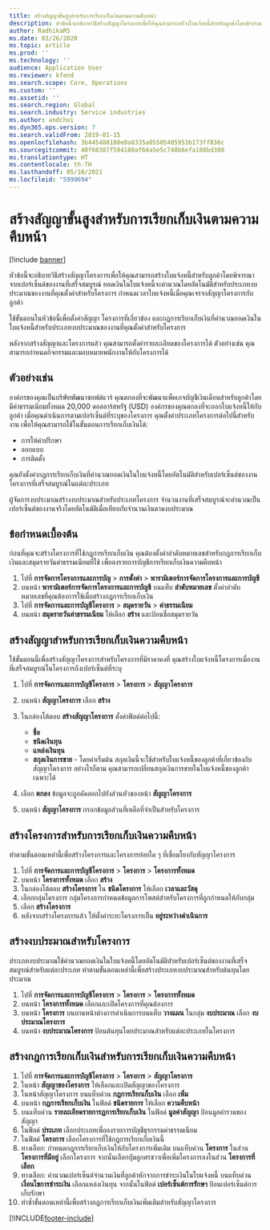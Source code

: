 ```yaml
---
title: สร้างสัญญาขั้นสูงสำหรับการเรียกเก็บเงินตามความคืบหน้า
description: หัวข้อนี้จะอธิบายวิธีสร้างสัญญาโครงการเพื่อให้คุณสามารถสร้างใบแจ้งหนี้สำหรับลูกค้าโดยพิจารณาจากเปอร์เซ็นต์ของงานที่เสร็จสมบูรณ์
author: RadhikaRS
ms.date: 03/26/2020
ms.topic: article
ms.prod: ''
ms.technology: ''
audience: Application User
ms.reviewer: kfend
ms.search.scope: Core, Operations
ms.custom: ''
ms.assetid: ''
ms.search.region: Global
ms.search.industry: Service industries
ms.author: andchoi
ms.dyn365.ops.version: 7
ms.search.validFrom: 2019-01-15
ms.openlocfilehash: 3b445488100e0a8335a05505405953b173ff836c
ms.sourcegitcommit: 40f68387f594180af64a5e5c748b6efa188bd300
ms.translationtype: HT
ms.contentlocale: th-TH
ms.lasthandoff: 05/10/2021
ms.locfileid: "5999694"
---
```

# <a name="create-advanced-contracts-for-billing-based-on-progress"></a>สร้างสัญญาขั้นสูงสำหรับการเรียกเก็บเงินตามความคืบหน้า
[!include [banner](../includes/banner.md)]

หัวข้อนี้จะอธิบายวิธีสร้างสัญญาโครงการเพื่อให้คุณสามารถสร้างใบแจ้งหนี้สำหรับลูกค้าโดยพิจารณาจากเปอร์เซ็นต์ของงานที่เสร็จสมบูรณ์ ยอดเงินในใบแจ้งหนี้จะคำนวณโดยอัตโนมัติสำหรับประเภทงบประมาณของงานที่คุณตั้งค่าสำหรับโครงการ กำหนดเวลาใบแจ้งหนี้เมื่อคุณเจรจาสัญญาโครงการกับลูกค้า

ใช้ขั้นตอนในหัวข้อนี้เพื่อตั้งค่าสัญญา โครงการที่เกี่ยวข้อง และกฎการเรียกเก็บเงินที่คำนวณยอดเงินในใบแจ้งหนี้สำหรับประเภทงบประมาณของงานที่คุณตั้งค่าสำหรับโครงการ

หลังจากสร้างสัญญาและโครงการแล้ว คุณสามารถตั้งค่ารายละเอียดของโครงการได้ ตัวอย่างเช่น คุณสามารถกำหนดกิจกรรมและมอบหมายพนักงานให้กับโครงการได้

## <a name="example"></a>ตัวอย่างเช่น

องค์กรของคุณเป็นบริษัทพัฒนาซอฟต์แวร์ คุณตกลงที่จะพัฒนาแพ็คเกจบัญชีเงินเดือนสำหรับลูกค้าโดยมีค่าธรรมเนียมทั้งหมด 20,000 ดอลลาร์สหรัฐ (USD) องค์กรของคุณตกลงที่จะออกใบแจ้งหนี้ให้กับลูกค้า เมื่อคุณดำเนินการตามเปอร์เซ็นต์ที่ระบุของโครงการ คุณตั้งค่าประเภทโครงการต่อไปนี้สำหรับงาน เพื่อให้คุณสามารถใช้ในขั้นตอนการเรียกเก็บเงินได้:

- การให้คำปรึกษา
- ออกแบบ
- การติดตั้ง

คุณยังตั้งค่ากฎการเรียกเก็บเงินที่คำนวณยอดเงินในใบแจ้งหนี้โดยอัตโนมัติสำหรับเปอร์เซ็นต์ของงานโครงการที่เสร็จสมบูรณ์ในแต่ละประเภท

ผู้จัดการงบประมาณสร้างงบประมาณสำหรับประเภทโครงการ จำนวนงานที่เสร็จสมบูรณ์จะคำนวณเป็นเปอร์เซ็นต์ของงานจริงโดยอัตโนมัติเมื่อเทียบกับจำนวนเงินตามงบประมาณ

## <a name="prerequisites"></a>ข้อกำหนดเบื้องต้น

ก่อนที่คุณจะสร้างโครงการที่ใช้กฎการเรียกเก็บเงิน คุณต้องตั้งค่าลำดับหมายเลขสำหรับกฎการเรียกเก็บเงินและสมุดรายวันค่าธรรมเนียมที่ใช้ เพื่อลงรายการบัญชีการเรียกเก็บเงินความคืบหน้า

1. ไปที่ **การจัดการโครงการและการบัญ** \> **การตั้งค่า** \> **พารามิเตอร์การจัดการโครงการและการบัญชี**
2. บนหน้า **พารามิเตอร์การจัดการโครงการและการบัญชี** บนแท็บ **ลำดับหมายเลข** ตั้งค่าลำดับหมายเลขที่คุณต้องการใช้เมื่อสร้างกฎการเรียกเก็บเงิน
3. ไปที่ **การจัดการและการบัญชีโครงการ** \> **สมุดรายวัน** \> **ค่าธรรมเนียม**
4. บนหน้า **สมุดรายวันค่าธรรมเนียม** ให้เลือก **สร้าง** และป้อนชื่อสมุดรายวัน

## <a name="create-a-contract-for-progress-billings"></a>สร้างสัญญาสำหรับการเรียกเก็บเงินความคืบหน้า

ใช้ขั้นตอนนี้เพื่อสร้างสัญญาโครงการสำหรับโครงการที่มีราคาคงที่ คุณสร้างใบแจ้งหนี้โครงการเมื่องานที่เสร็จสมบูรณ์ในโครงการถึงเปอร์เซ็นต์ที่ระบุ

1. ไปที่ **การจัดการและการบัญชีโครงการ** \> **โครงการ** \> **สัญญาโครงการ**
2. บนหน้า **สัญญาโครงการ** เลือก **สร้าง**
3. ในกล่องโต้ตอบ **สร้างสัญญาโครงการ** ตั้งค่าฟิลด์ต่อไปนี้:

    - **ชื่อ**
    - **ชนิดเงินทุน**
    - **แหล่งเงินทุน**
    - **สกุลเงินการขาย** - โดยค่าเริ่มต้น สกุลเงินนี้จะใช้สำหรับใบแจ้งหนี้ของลูกค้าที่เกี่ยวข้องกับสัญญาโครงการ อย่างไรก็ตาม คุณสามารถเปลี่ยนสกุลเงินการขายในใบแจ้งหนี้ของลูกค้าเฉพาะได้

4. เลือก **ตกลง** ข้อมูลจะถูกคัดลอกไปยังส่วนหัวของหน้า **สัญญาโครงการ**
5. บนหน้า **สัญญาโครงการ** กรอกข้อมูลส่วนที่เหลือที่จำเป็นสำหรับโครงการ

## <a name="create-a-project-for-progress-billings"></a>สร้างโครงการสำหรับการเรียกเก็บเงินความคืบหน้า

ทำตามขั้นตอนเหล่านี้เพื่อสร้างโครงการและโครงการย่อยใด ๆ ที่เชื่อมโยงกับสัญญาโครงการ

1. ไปที่ **การจัดการและการบัญชีโครงการ** \> **โครงการ** \> **โครงการทั้งหมด**
2. บนหน้า **โครงการทั้งหมด** เลือก **สร้าง**
3. ในกล่องโต้ตอบ **สร้างโครงการ** ใน **ชนิดโครงการ** ให้เลือก **เวลาและวัสดุ**
4. เลือกกลุ่มโครงการ กลุ่มโครงการกำหนดข้อมูลการโพสต์สำหรับโครงการที่ถูกกำหนดให้กับกลุ่ม
5. เลือก **สร้างโครงการ**
6. หลังจากสร้างโครงการแล้ว ให้ตั้งค่าระยะโครงการเป็น **อยู่ระหว่างดำเนินการ**

## <a name="create-a-budget-for-a-project"></a>สร้างงบประมาณสำหรับโครงการ

ประเภทงบประมาณใช้คำนวณยอดเงินในใบแจ้งหนี้โดยอัตโนมัติสำหรับเปอร์เซ็นต์ของงานที่เสร็จสมบูรณ์สำหรับแต่ละประเภท ทำตามขั้นตอนเหล่านี้เพื่อสร้างประเภทงบประมาณสำหรับต้นทุนโดยประมาณ

1. ไปที่ **การจัดการและการบัญชีโครงการ** \> **โครงการ** \> **โครงการทั้งหมด**
2. บนหน้า **โครงการทั้งหมด** เลือกและเปิดโครงการที่คุณต้องการ
3. บนหน้า **โครงการ** บนบานหน้าต่างการดำเนินการบนแท็บ **วางแผน** ในกลุ่ม **งบประมาณ** เลือก **งบประมาณโครงการ**
4. บนหน้า **งบประมาณโครงการ** ป้อนต้นทุนโดยประมาณสำหรับแต่ละประเภทในโครงการ

## <a name="create-billing-rules-for-progress-billings"></a>สร้างกฎการเรียกเก็บเงินสำหรับการเรียกเก็บเงินความคืบหน้า

1. ไปที่ **การจัดการและการบัญชีโครงการ** \> **โครงการ** \> **สัญญาโครงการ**
2. ในหน้า **สัญญาของโครงการ** ให้เลือกและเปิดสัญญาของโครงการ
3. ในหน้าสัญญาโครงการ บนแท็บด่วน **กฎการเรียกเก็บเงิน** เลือก **เพิ่ม**
4. บนหน้า **กฎการเรียกเก็บเงิน** ในฟิลด์ **ชนิดรายการ** ให้เลือก **ความคืบหน้า**
5. บนแท็บด่วน **รายละเอียดรายการฎการเรียกเก็บเงิน** ในฟิลด์ **มูลค่าสัญญา** ป้อนมูลค่ารวมของสัญญา
6. ในฟิลด์ **ประเภท** เลือกประเภทเพื่อลงรายการบัญชีธุรกรรมค่าธรรมเนียม
7. ในฟิลด์ **โครงการ** เลือกโครงการที่ใช้กฎการเรียกเก็บเงินนี้
8. ทางเลือก: กำหนดกฎการเรียกเก็บเงินให้กับโครงการเพิ่มเติม บนแท็บด่วน **โครงการ** ในส่วน **โครงการที่มีอยู่** เลือกโครงการ จากนั้นเลือกปุ่มลูกศรขวาเพื่อเพิ่มโครงการลงในส่วน **โครงการที่เลือก**
9. ทางเลือก: คำนวณเปอร์เซ็นต์จำนวนเงินที่ลูกค้าหักจากการชำระเงินในใบแจ้งหนี้ บนแท็บด่วน **เงื่อนไขการชำระเงิน** เลือกแหล่งเงินทุน จากนั้นในฟิลด์ **เปอร์เซ็นต์การรักษา** ป้อนเปอร์เซ็นต์การเก็บรักษา
10. ทำซ้ำขั้นตอนเหล่านี้เพื่อสร้างกฎการเรียกเก็บเงินเพิ่มเติมสำหรับสัญญาโครงการ


[!INCLUDE[footer-include](../includes/footer-banner.md)]